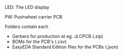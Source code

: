 LED: The LED display

PW: Pushwheel carrier PCB

Folders contain each
- Gerbers for production at eg. JLCPCB (.zip)
- BOMs for the PCB's (.csv)
- EasyEDA Standard Edition files for the PCBs (.json)
